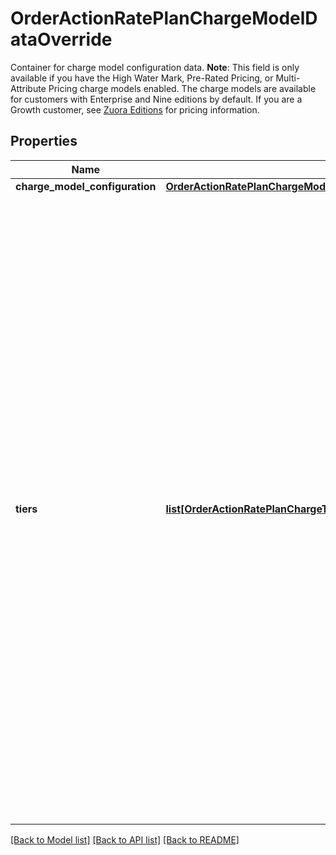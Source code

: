 # OrderActionRatePlanChargeModelDataOverride

Container for charge model configuration data.  **Note**: This field is only available if you have the High Water Mark, Pre-Rated Pricing, or Multi-Attribute Pricing charge models enabled. The charge models are available for customers with Enterprise and Nine editions by default. If you are a Growth customer, see [Zuora Editions](https://knowledgecenter.zuora.com/BB_Introducing_Z_Business/C_Zuora_Editions) for pricing information. 
## Properties
Name | Type | Description | Notes
------------ | ------------- | ------------- | -------------
**charge_model_configuration** | [**OrderActionRatePlanChargeModelDataOverrideChargeModelConfiguration**](OrderActionRatePlanChargeModelDataOverrideChargeModelConfiguration.md) |  | [optional] 
**tiers** | [**list[OrderActionRatePlanChargeTier]**](OrderActionRatePlanChargeTier.md) | List of cumulative pricing tiers in the charge.  **Note**: When you override tiers of the charge with a High Water Mark Pricing charge model, you have to provide all of the tiers, including the ones you do not want to change. The new tiers will completely override the previous ones. The High Water Mark Pricing charge models are available for customers with Enterprise and Nine editions by default. If you are a Growth customer, see [Zuora Editions](https://knowledgecenter.zuora.com/BB_Introducing_Z_Business/C_Zuora_Editions) for pricing information.  | [optional] 

[[Back to Model list]](../README.md#documentation-for-models) [[Back to API list]](../README.md#documentation-for-api-endpoints) [[Back to README]](../README.md)


